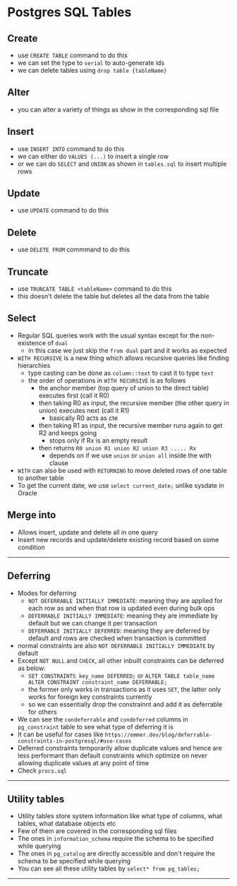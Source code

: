 # Postgres SQL Tables

## Create

- use `CREATE TABLE` command to do this
- we can set the type to `serial` to auto-generate ids
- we can delete tables using `drop table {tableName}`

## Alter

- you can alter a variety of things as show in the corresponding sql file

## Insert

- use `INSERT INTO` command to do this
- we can either do `VALUES (...)` to insert a single row
- or we can do `SELECT` and `UNION` as shown in `tables.sql` to insert multiple rows

## Update

- use `UPDATE` command to do this

## Delete

- use `DELETE FROM` commmand to do this

## Truncate

- use `TRUNCATE TABLE <tableName>` command to do this
- this doesn't delete the table but deletes all the data from the table

## Select 

- Regular SQL queries work with the usual syntax except for the non-existence of `dual`
  - in this case we just skip the `from dual` part and it works as expected
- `WITH RECURSIVE` is a new thing which allows recursive queries like finding hierarchies
  - type casting can be done as `column::text` to cast it to type `text`
  - the order of operations in `WITH RECURSIVE` is as follows
    - the anchor member (top query of union to the direct table) executes first (call it R0)
    - then taking R0 as input, the recursive member (the other query in union) executes next (call it R1)
      - basically R0 acts as cte
    - then taking R1 as input, the recursive member runs again to get R2 and keeps going
      - stops only if Rx is an empty result
    - then returns `R0 union R1 union R2 union R3 ..... Rx`
      - depends on if we use `union` or `union all` inside the with clause
- `WITH` can also be used with `RETURNING` to move deleted rows of one table to another table
- To get the current date, we use `select current_date;` unlike sysdate in Oracle

## Merge into

- Allows insert, update and delete all in one query
- Insert new records and update/delete existing record based on some condition

---

## Deferring

- Modes for deferring
  - `NOT DEFERRABLE INITIALLY IMMEDIATE`: meaning they are applied for each row as and when that row is updated even during bulk ops
  - `DEFERRABLE INITIALLY IMMEDIATE`: meaning they are immediate by default but we can change it per transaction
  - `DEFERRABLE INITIALLY DEFERRED`: meaning they are deferred by default and rows are checked when transaction is committed
- normal constraints are also `NOT DEFERRABLE INITIALLY IMMEDIATE` by default
- Except `NOT NULL` and `CHECK`, all other inbuilt constraints can be deferred as below:
  - `SET CONSTRAINTS key_name DEFERRED;` or `ALTER TABLE table_name ALTER CONSTRAINT constraint_name DEFERRABLE;`
  - the former only works in transactions as it uses `SET`, the latter only works for foreign key constraints currently
  - so we can essentially drop the constrainnt and add it as deferrable for others
- We can see the `condeferrable` and `condeferred` columns in `pg_constraint` table to see what type of deferring it is
- It can be useful for cases like `https://emmer.dev/blog/deferrable-constraints-in-postgresql/#use-cases`
- Deferred constraints temporarily allow duplicate values and hence are less performant than default constraints which optimize on never allowing duplicate values at any point of time
- Check `procs.sql`

---

## Utility tables

- Utility tables store system information like what type of columns, what tables, what database objects etc
- Few of them are covered in the corresponding sql files
- The ones in `information_schema` require the schema to be specified while querying
- The ones in `pg_catalog` are directly accessible and don't require the schema to be specified while querying
- You can see all these utility tables by `select* from pg_tables;`

---
